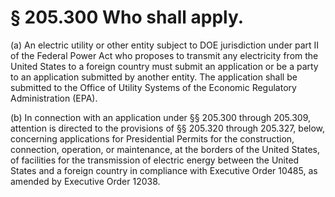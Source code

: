 # § 205.300   Who shall apply.

(a) An electric utility or other entity subject to DOE jurisdiction under part II of the Federal Power Act who proposes to transmit any electricity from the United States to a foreign country must submit an application or be a party to an application submitted by another entity. The application shall be submitted to the Office of Utility Systems of the Economic Regulatory Administration (EPA).


(b) In connection with an application under §§ 205.300 through 205.309, attention is directed to the provisions of §§ 205.320 through 205.327, below, concerning applications for Presidential Permits for the construction, connection, operation, or maintenance, at the borders of the United States, of facilities for the transmission of electric energy between the United States and a foreign country in compliance with Executive Order 10485, as amended by Executive Order 12038.




